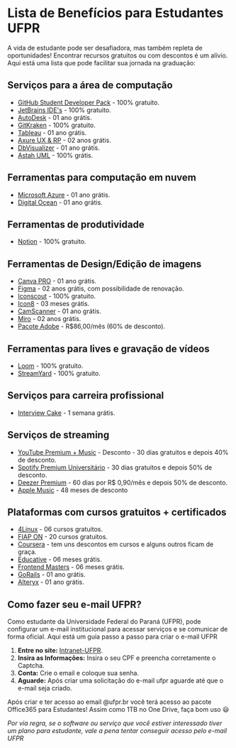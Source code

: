 # Lista de Benefícios para Estudantes UFPR

A vida de estudante pode ser desafiadora, mas também repleta de oportunidades! Encontrar recursos gratuitos ou com descontos é um alívio. Aqui está uma lista que pode facilitar sua jornada na graduação:

## Serviços para a área de computação

- [GitHub Student Developer Pack](https://education.github.com/pack) - 100% gratuito.
- [JetBrains IDE's](https://www.jetbrains.com/community/education/) - 100% gratuito.
- [AutoDesk](https://www.autodesk.com/education/free-software) - 01 ano grátis.
- [GitKraken](https://www.gitkraken.com/student-resources) - 100% gratuito.
- [Tableau](https://www.tableau.com/academic/students) - 01 ano grátis.
- [Axure UX & RP](https://www.axure.com/education) - 02 anos grátis.
- [DbVisualizer](https://www.dbvis.com/pricing/#academic) - 01 ano grátis.
- [Astah UML](https://astah.net/products/free-student-license/) - 100% grátis.

## Ferramentas para computação em nuvem

- [Microsoft Azure](https://azure.microsoft.com/en-us/free/students/) - 01 ano grátis.
- [Digital Ocean](https://www.digitalocean.com/github-students) - 01 ano grátis.

## Ferramentas de produtividade

- [Notion](https://www.notion.so/students) - 100% gratuito.

## Ferramentas de Design/Edição de imagens

- [Canva PRO](https://www.canva.com/education/students/) - 01 ano grátis.
- [Figma](https://www.figma.com/education/) - 02 anos grátis, com possibilidade de renovação.
- [Iconscout](https://iconscout.com/github-students) - 100% gratuito.
- [Icon8](https://icons8.com.br/github-students) - 03 meses grátis.
- [CamScanner](https://mo.camscanner.com/user/uniStuActivity) - 01 ano grátis.
- [Miro](https://miro.com/education-whiteboard/) - 02 anos grátis.
- [Pacote Adobe](https://www.adobe.com/br/creativecloud/buy/students.html) - R$86,00/mês (60% de desconto).

## Ferramentas para lives e gravação de vídeos

- [Loom](https://www.loom.com/education) - 100% gratuito.
- [StreamYard](https://streamyard.com/github-students) - 100% gratuito.

## Serviços para carreira profissional

- [Interview Cake](https://www.interviewcake.com/github-students) - 1 semana grátis.

## Serviços de streaming

- [YouTube Premium + Music](https://www.youtube.com/premium/student) - Desconto - 30 dias gratuitos e depois 40% de desconto.
- [Spotify Premium Universitário](https://www.spotify.com/us/student/) - 30 dias gratuitos e depois 50% de desconto.
- [Deezer Premium](https://www.deezer.com/us/offers/student) - 60 dias por R$ 0,90/mês e depois 50% de desconto.
- [Apple Music](https://support.apple.com/pt-br/106008) - 48 meses de desconto

## Plataformas com cursos gratuitos + certificados

- [4Linux](https://4linux.com.br/cursos/cursos-starter/) - 06 cursos gratuitos.
- [FIAP ON](https://on.fiap.com.br) - 20 cursos gratuitos.
- [Coursera](https://www.coursera.org) - tem uns descontos em cursos e alguns outros ficam de graça.
- [Educative](https://www.educative.io/github-students) - 06 meses grátis.
- [Frontend Masters](https://frontendmasters.com/welcome/github-student-developers/) - 06 meses grátis.
- [GoRails](https://gorails.com/github-students) - 01 ano grátis.
- [Alteryx](https://www.alteryx.com/pt-br/sparked/students) - 01 ano grátis.

## Como fazer seu e-mail UFPR?

Como estudante da Universidade Federal do Paraná (UFPR), pode configurar um e-mail institucional para acessar serviços e se comunicar de forma oficial. Aqui está um guia passo a passo para criar o e-mail UFPR

1. **Entre no site:** [Intranet-UFPR](https://intranet.ufpr.br/intranet/public/solicitacaoEmail!inputFormCPF.action;jsessionid=-zw6zikY0yAvwJiFgRUvqlX9.jboss04).
2. **Insira as Informações:** Insira o seu CPF e preencha corretamente o Captcha.
3. **Conta:** Crie o email e coloque sua senha.
4. **Aguarde:** Após criar uma solicitação do e-mail ufpr aguarde até que o e-mail seja criado.

Após criar e ter acesso ao email @ufpr.br você terá acesso ao pacote Office365 para Estudantes! Assim como 1TB no One Drive, faça bom uso 😃

*Por via regra, se o software ou serviço que você estiver interessado tiver um plano para estudante, vale a pena tentar conseguir acesso pelo e-mail UFPR*
